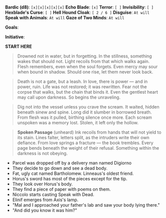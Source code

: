 **Bardic (d8)**: `[x][x][x][x][x]`
**Echo Blade**: `[x]`
**Terror**: `[ ]`
**Invisibility**: `[ ]`
**Hexblade's Curse**: `[ ]`
**Hell Hound Cloak**: `[ 2 / 6 ]`
**Disguise**: `At will`
**Speak with Animals**: `At will`
**Gaze of Two Minds**: `At will`

**Goals**:

**Initiative**:

**START HERE**
> Drowned not in water, but in forgetting.
> In the stillness, something wakes that should not.
> Light recoils from that which walks again.
> Flesh remembers, even when the soul forgets.
> Even mercy may sour when bound in shadow.
> Should one rise, let them never look back.

> Death is not a gate, but a leash. 
> In love, there is power — and in power, ruin. 
> Life was not restored; it was rewritten. 
> Fear not the corpse that walks, but the chain that binds it. 
> Even the gentlest heart may call upon darkness. 
> So begins the unraveling.

> Dig not into the vessel unless you crave the scream. 
> It waited, hidden beneath sinew and spine. 
> Long did it slumber in borrowed breath. 
> From flesh was it pulled, birthing silence once more. 
> Each scream unspoken was a memory lost. 
> Stolen, it left only the hollow.

> **Spoken Passage**
> (unheard)
> Ink recoils from hands that will not yield to its stain.
> Lines falter, letters split, as the intruders write their own defiance.
> From love springs a fracture — the book trembles.
> Every page bends beneath the weight of their refusal.
> Something within the darkness is not obeying.

- Parcel was dropped off by a delivery man named Digiorno
- They decide to go down and see a dead body.
- Fat, ugly cat named Bartholomew. Linneaus's oldest friend.
- Horus's sword has most of the pieces except for the tip.
- They look over Horus's body.
- They find a piece of paper with poems on them.
- Niccolo starts casting Speak with Dead.
- Elinif emerges from Axis's lamp.
- "Mal and I approached your father's lab and saw your body lying there."
- "And did you know it was him?"